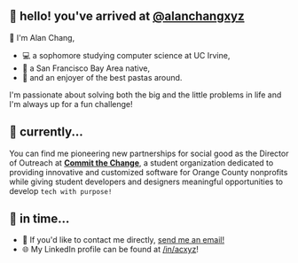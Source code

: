 ## 🍊 hello! you've arrived at [@alanchangxyz](https://github.com/alanchangxyz)

👋 I'm Alan Chang,
- 💻 a sophomore studying computer science at UC Irvine,
- 🌉 a San Francisco Bay Area native,
- 🍝 and an enjoyer of the best pastas around.

I'm passionate about solving both the big and the little problems in life and I'm always up for a fun challenge! 

## 🚀 currently...

You can find me pioneering new partnerships for social good as the Director of Outreach at **[Commit the Change](https://github.com/ctc-uci)**, 
a student organization dedicated to providing innovative and customized software for Orange County nonprofits while giving student developers and designers meaningful opportunities to develop `tech with purpose!`

## 💭 in time...
- 📧 If you'd like to contact me directly, [send me an email!](mailto:alanc16@uci.edu)
- 🌐 My LinkedIn profile can be found at [/in/acxyz](https://linkedin.com/in/acxyz/)!